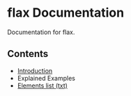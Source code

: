 # flax Documentation
Documentation for flax.

## Contents
- [Introduction](./Introduction.md)
- Explained Examples
- [Elements list (txt)](./elements.txt)
